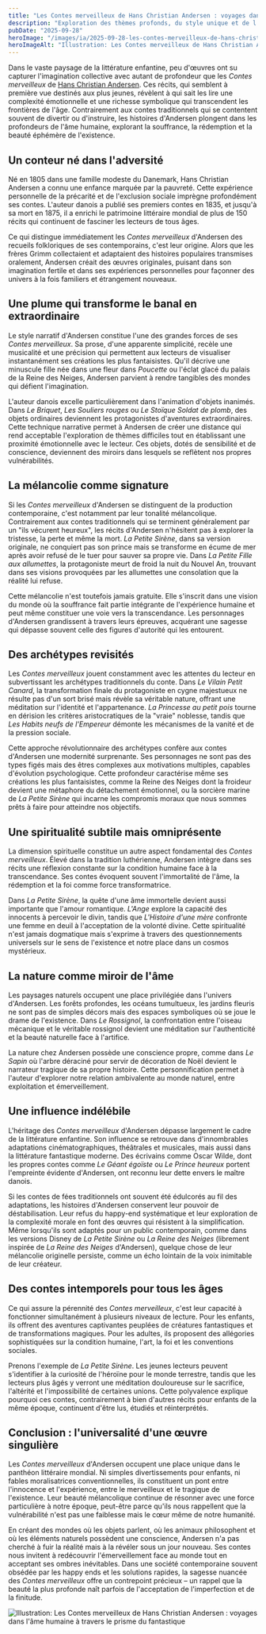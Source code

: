 ```yaml
---
title: "Les Contes merveilleux de Hans Christian Andersen : voyages dans l'âme humaine à travers le prisme du fantastique"
description: "Exploration des thèmes profonds, du style unique et de l'héritage durable des Contes merveilleux d'Andersen, entre mélancolie et transcendance."
pubDate: "2025-09-28"
heroImage: "/images/ia/2025-09-28-les-contes-merveilleux-de-hans-christian-andersen-voyages-da-4f525a-hero/2025-09-28-les-contes-merveilleux-de-hans-christian-andersen-voyages-da-4f525a-hero.png"
heroImageAlt: "Illustration: Les Contes merveilleux de Hans Christian Andersen : voyages dans l'âme humaine à travers le prisme du fantastique"
---
```


Dans le vaste paysage de la littérature enfantine, peu d'œuvres ont su capturer l'imagination collective avec autant de profondeur que les *Contes merveilleux* de [Hans Christian Andersen](https://www.flammarion-jeunesse.fr/Auteurs/andersen-hans-christian). Ces récits, qui semblent à première vue destinés aux plus jeunes, révèlent à qui sait les lire une complexité émotionnelle et une richesse symbolique qui transcendent les frontières de l'âge. Contrairement aux contes traditionnels qui se contentent souvent de divertir ou d'instruire, les histoires d'Andersen plongent dans les profondeurs de l'âme humaine, explorant la souffrance, la rédemption et la beauté éphémère de l'existence.


## Un conteur né dans l'adversité

Né en 1805 dans une famille modeste du Danemark, Hans Christian Andersen a connu une enfance marquée par la pauvreté. Cette expérience personnelle de la précarité et de l'exclusion sociale imprègne profondément ses contes. L'auteur danois a publié ses premiers contes en 1835, et jusqu'à sa mort en 1875, il a enrichi le patrimoine littéraire mondial de plus de 150 récits qui continuent de fasciner les lecteurs de tous âges.

Ce qui distingue immédiatement les *Contes merveilleux* d'Andersen des recueils folkloriques de ses contemporains, c'est leur origine. Alors que les frères Grimm collectaient et adaptaient des histoires populaires transmises oralement, Andersen créait des œuvres originales, puisant dans son imagination fertile et dans ses expériences personnelles pour façonner des univers à la fois familiers et étrangement nouveaux.

## Une plume qui transforme le banal en extraordinaire

Le style narratif d'Andersen constitue l'une des grandes forces de ses *Contes merveilleux*. Sa prose, d'une apparente simplicité, recèle une musicalité et une précision qui permettent aux lecteurs de visualiser instantanément ses créations les plus fantaisistes. Qu'il décrive une minuscule fille née dans une fleur dans *Poucette* ou l'éclat glacé du palais de la Reine des Neiges, Andersen parvient à rendre tangibles des mondes qui défient l'imagination.

L'auteur danois excelle particulièrement dans l'animation d'objets inanimés. Dans *Le Briquet*, *Les Souliers rouges* ou *Le Stoïque Soldat de plomb*, des objets ordinaires deviennent les protagonistes d'aventures extraordinaires. Cette technique narrative permet à Andersen de créer une distance qui rend acceptable l'exploration de thèmes difficiles tout en établissant une proximité émotionnelle avec le lecteur. Ces objets, dotés de sensibilité et de conscience, deviennent des miroirs dans lesquels se reflètent nos propres vulnérabilités.

## La mélancolie comme signature

Si les *Contes merveilleux* d'Andersen se distinguent de la production contemporaine, c'est notamment par leur tonalité mélancolique. Contrairement aux contes traditionnels qui se terminent généralement par un "ils vécurent heureux", les récits d'Andersen n'hésitent pas à explorer la tristesse, la perte et même la mort. *La Petite Sirène*, dans sa version originale, ne conquiert pas son prince mais se transforme en écume de mer après avoir refusé de le tuer pour sauver sa propre vie. Dans *La Petite Fille aux allumettes*, la protagoniste meurt de froid la nuit du Nouvel An, trouvant dans ses visions provoquées par les allumettes une consolation que la réalité lui refuse.

Cette mélancolie n'est toutefois jamais gratuite. Elle s'inscrit dans une vision du monde où la souffrance fait partie intégrante de l'expérience humaine et peut même constituer une voie vers la transcendance. Les personnages d'Andersen grandissent à travers leurs épreuves, acquérant une sagesse qui dépasse souvent celle des figures d'autorité qui les entourent.

## Des archétypes revisités

Les *Contes merveilleux* jouent constamment avec les attentes du lecteur en subvertissant les archétypes traditionnels du conte. Dans *Le Vilain Petit Canard*, la transformation finale du protagoniste en cygne majestueux ne résulte pas d'un sort brisé mais révèle sa véritable nature, offrant une méditation sur l'identité et l'appartenance. *La Princesse au petit pois* tourne en dérision les critères aristocratiques de la "vraie" noblesse, tandis que *Les Habits neufs de l'Empereur* démonte les mécanismes de la vanité et de la pression sociale.

Cette approche révolutionnaire des archétypes confère aux contes d'Andersen une modernité surprenante. Ses personnages ne sont pas des types figés mais des êtres complexes aux motivations multiples, capables d'évolution psychologique. Cette profondeur caractérise même ses créations les plus fantaisistes, comme la Reine des Neiges dont la froideur devient une métaphore du détachement émotionnel, ou la sorcière marine de *La Petite Sirène* qui incarne les compromis moraux que nous sommes prêts à faire pour atteindre nos objectifs.

## Une spiritualité subtile mais omniprésente

La dimension spirituelle constitue un autre aspect fondamental des *Contes merveilleux*. Élevé dans la tradition luthérienne, Andersen intègre dans ses récits une réflexion constante sur la condition humaine face à la transcendance. Ses contes évoquent souvent l'immortalité de l'âme, la rédemption et la foi comme force transformatrice.

Dans *La Petite Sirène*, la quête d'une âme immortelle devient aussi importante que l'amour romantique. *L'Ange* explore la capacité des innocents à percevoir le divin, tandis que *L'Histoire d'une mère* confronte une femme en deuil à l'acceptation de la volonté divine. Cette spiritualité n'est jamais dogmatique mais s'exprime à travers des questionnements universels sur le sens de l'existence et notre place dans un cosmos mystérieux.

## La nature comme miroir de l'âme

Les paysages naturels occupent une place privilégiée dans l'univers d'Andersen. Les forêts profondes, les océans tumultueux, les jardins fleuris ne sont pas de simples décors mais des espaces symboliques où se joue le drame de l'existence. Dans *Le Rossignol*, la confrontation entre l'oiseau mécanique et le véritable rossignol devient une méditation sur l'authenticité et la beauté naturelle face à l'artifice.

La nature chez Andersen possède une conscience propre, comme dans *Le Sapin* où l'arbre déraciné pour servir de décoration de Noël devient le narrateur tragique de sa propre histoire. Cette personnification permet à l'auteur d'explorer notre relation ambivalente au monde naturel, entre exploitation et émerveillement.

## Une influence indélébile

L'héritage des *Contes merveilleux* d'Andersen dépasse largement le cadre de la littérature enfantine. Son influence se retrouve dans d'innombrables adaptations cinématographiques, théâtrales et musicales, mais aussi dans la littérature fantastique moderne. Des écrivains comme Oscar Wilde, dont les propres contes comme *Le Géant égoïste* ou *Le Prince heureux* portent l'empreinte évidente d'Andersen, ont reconnu leur dette envers le maître danois.

Si les contes de fées traditionnels ont souvent été édulcorés au fil des adaptations, les histoires d'Andersen conservent leur pouvoir de déstabilisation. Leur refus du happy-end systématique et leur exploration de la complexité morale en font des œuvres qui résistent à la simplification. Même lorsqu'ils sont adaptés pour un public contemporain, comme dans les versions Disney de *La Petite Sirène* ou *La Reine des Neiges* (librement inspirée de *La Reine des Neiges* d'Andersen), quelque chose de leur mélancolie originelle persiste, comme un écho lointain de la voix inimitable de leur créateur.

## Des contes intemporels pour tous les âges

Ce qui assure la pérennité des *Contes merveilleux*, c'est leur capacité à fonctionner simultanément à plusieurs niveaux de lecture. Pour les enfants, ils offrent des aventures captivantes peuplées de créatures fantastiques et de transformations magiques. Pour les adultes, ils proposent des allégories sophistiquées sur la condition humaine, l'art, la foi et les conventions sociales.

Prenons l'exemple de *La Petite Sirène*. Les jeunes lecteurs peuvent s'identifier à la curiosité de l'héroïne pour le monde terrestre, tandis que les lecteurs plus âgés y verront une méditation douloureuse sur le sacrifice, l'altérité et l'impossibilité de certaines unions. Cette polyvalence explique pourquoi ces contes, contrairement à bien d'autres récits pour enfants de la même époque, continuent d'être lus, étudiés et réinterprétés.

## Conclusion : l'universalité d'une œuvre singulière

Les *Contes merveilleux* d'Andersen occupent une place unique dans le panthéon littéraire mondial. Ni simples divertissements pour enfants, ni fables moralisatrices conventionnelles, ils constituent un pont entre l'innocence et l'expérience, entre le merveilleux et le tragique de l'existence. Leur beauté mélancolique continue de résonner avec une force particulière à notre époque, peut-être parce qu'ils nous rappellent que la vulnérabilité n'est pas une faiblesse mais le cœur même de notre humanité.

En créant des mondes où les objets parlent, où les animaux philosophent et où les éléments naturels possèdent une conscience, Andersen n'a pas cherché à fuir la réalité mais à la révéler sous un jour nouveau. Ses contes nous invitent à redécouvrir l'émerveillement face au monde tout en acceptant ses ombres inévitables. Dans une société contemporaine souvent obsédée par les happy ends et les solutions rapides, la sagesse nuancée des *Contes merveilleux* offre un contrepoint précieux – un rappel que la beauté la plus profonde naît parfois de l'acceptation de l'imperfection et de la finitude.

<picture><source srcset="/images/ia/2025-09-28-les-contes-merveilleux-de-hans-christian-andersen-voyages-da-4f525a-inline/2025-09-28-les-contes-merveilleux-de-hans-christian-andersen-voyages-da-4f525a-inline.avif" type="image/avif" /><source srcset="/images/ia/2025-09-28-les-contes-merveilleux-de-hans-christian-andersen-voyages-da-4f525a-inline/2025-09-28-les-contes-merveilleux-de-hans-christian-andersen-voyages-da-4f525a-inline.webp" type="image/webp" /><img src="/images/ia/2025-09-28-les-contes-merveilleux-de-hans-christian-andersen-voyages-da-4f525a-inline/2025-09-28-les-contes-merveilleux-de-hans-christian-andersen-voyages-da-4f525a-inline.png" alt="Illustration: Les Contes merveilleux de Hans Christian Andersen : voyages dans l'âme humaine à travers le prisme du fantastique" loading="lazy" decoding="async" /></picture>